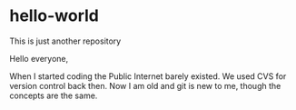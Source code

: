 # hello-world
This is just another repository

Hello everyone,

When I started coding the Public Internet barely existed. We used CVS for version control back then. Now I am old and git is new to me, though the concepts are the same.
